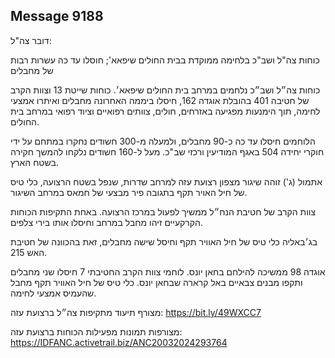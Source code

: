 ## Message 9188

דובר צה"ל:

כוחות צה"ל ושב"כ בלחימה ממוקדת בבית החולים שיפאא'; חוסלו עד כה עשרות רבות של מחבלים

כוחות צה״ל ושב״כ נלחמים במרחב בית החולים שיפאא׳. כוחות שייטת 13 וצוות הקרב של חטיבה 401 בהובלת אוגדה 162, חיסלו ביממה האחרונה מחבלים ואיתרו אמצעי לחימה, תוך הימנעות מפגיעה באזרחים, חולים, צוותים רפואיים וציוד רפואי במרחב בית החולים. 

הלוחמים חיסלו עד כה כ-90 מחבלים, ולמעלה מ-300 חשודים נחקרו במתחם על ידי חוקרי יחידה 504 באגף המודיעין ורכזי שב"כ. מעל ל-160 חשודים נלקחו להמשך חקירה בשטח הארץ.

אתמול (ג') זוהה שיגור מצפון רצועת עזה למרחב שדרות, שנפל בשטח הרצועה, כלי טיס של חיל האויר תקף בתגובה פיר מבצעי של חמאס במרחב השיגור. 

צוות הקרב של חטיבת הנח״ל ממשיך לפעול במרכז הרצועה. באחת התקיפות הכוחות הקרקעיים זיהו מחבל במרחב וחיסלו אותו בירי צלפים.

בג׳באליה כלי טיס של חיל האוויר תקף וחיסל שישה מחבלים, זאת בהכוונה של חטיבת האש 215.

אוגדה 98 ממשיכה להילחם בחאן יונס. לוחמי צוות הקרב החטיבתי 7 חיסלו שני מחבלים ותקפו מבנים צבאיים באל קרארה שבחאן יונס. כלי טיס של חיל האוויר תקף מחבל שהעמיס אמצעי לחימה. 

מצורף תיעוד מתקיפות צה״ל ברצועת עזה: https://bit.ly/49WXCC7

מצורפות תמונות מפעילות הכוחות ברצועת עזה: https://IDFANC.activetrail.biz/ANC20032024293764

